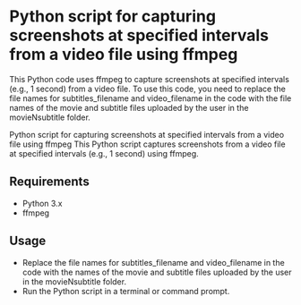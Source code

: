 # Python script for capturing screenshots at specified intervals from a video file using ffmpeg
This Python code uses ffmpeg to capture screenshots at specified intervals (e.g., 1 second) from a video file. To use this code, you need to replace the file names for subtitles_filename and video_filename in the code with the file names of the movie and subtitle files uploaded by the user in the movieNsubtitle folder.

Python script for capturing screenshots at specified intervals from a video file using ffmpeg
This Python script captures screenshots from a video file at specified intervals (e.g., 1 second) using ffmpeg.

## Requirements
* Python 3.x
* ffmpeg

## Usage
* Replace the file names for subtitles_filename and video_filename in the code with the names of the movie and subtitle files uploaded by the user in the movieNsubtitle folder.
* Run the Python script in a terminal or command prompt.

